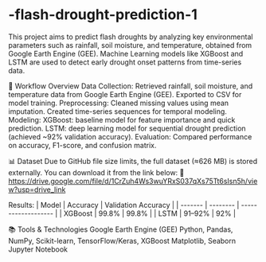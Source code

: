 # -flash-drought-prediction-1
This project aims to predict flash droughts by analyzing key environmental parameters such as rainfall, soil moisture, and temperature, obtained from Google Earth Engine (GEE).
Machine Learning models like XGBoost and LSTM are used to detect early drought onset patterns from time-series data.

🧠 Workflow Overview
Data Collection:
Retrieved rainfall, soil moisture, and temperature data from Google Earth Engine (GEE).
Exported to CSV for model training.
Preprocessing:
Cleaned missing values using mean imputation.
Created time-series sequences for temporal modeling.
Modeling:
XGBoost: baseline model for feature importance and quick prediction.
LSTM: deep learning model for sequential drought prediction (achieved ~92% validation accuracy).
Evaluation:
Compared performance on accuracy, F1-score, and confusion matrix.

📊 Dataset
Due to GitHub file size limits, the full dataset (≈626 MB) is stored externally.
You can download it from the link below:
📂 https://drive.google.com/file/d/1CrZuh4Ws3wuYRxS037qXs75Tt6sIsn5h/view?usp=drive_link

Results:
| Model   | Accuracy | Validation Accuracy |
| ------- | -------- | ------------------- |
| XGBoost | 99.8%    | 99.8%               |
| LSTM    | 91–92%   | 92%                 |

📚 Tools & Technologies
Google Earth Engine (GEE)
Python, Pandas, NumPy, Scikit-learn, TensorFlow/Keras, XGBoost
Matplotlib, Seaborn
Jupyter Notebook
